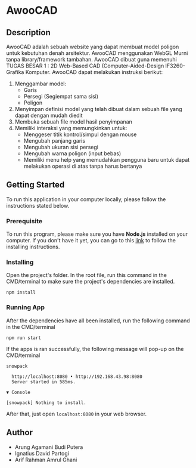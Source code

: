 # AwooCAD
## Description
AwooCAD adalah sebuah website yang dapat membuat model poligon untuk kebutuhan denah arsitektur. AwooCAD menggunakan WebGL Murni tanpa library/framework tambahan. AwooCAD dibuat guna memenuhi TUGAS BESAR 1 : 2D Web-Based CAD (Computer-Aided-Design IF3260-Grafika Komputer. AwooCAD dapat melakukan instruksi berikut:
1. Menggambar model:
    - Garis
    - Persegi (Segiempat sama sisi)
    - Poligon
2. Menyimpan definisi model yang telah dibuat dalam sebuah file yang dapat dengan mudah diedit
3. Membuka sebuah file model hasil penyimpanan
4. Memiliki interaksi yang memungkinkan untuk:
    - Menggeser titik kontrol/simpul dengan mouse
    - Mengubah panjang garis
    - Mengubah ukuran sisi persegi
    - Mengubah warna poligon (input bebas)
    - Memiliki menu help yang memudahkan pengguna baru untuk dapat melakukan operasi di atas tanpa harus bertanya

## Getting Started
To run this application in your computer locally, please follow the instructions stated below.

### Prerequisite
To run this program, please make sure you have <b>Node.js</b> installed on your computer. If you don't have it yet, you can go to this [link](nodejs.org/en/) to follow the installing instructions.

### Installing
Open the project's folder. In the root file, run this command in the CMD/terminal to make sure the project's dependencies are installed.
```
npm install
```

### Running App
After the dependencies have all been installed, run the following command in the CMD/terminal
```
npm run start
```
If the apps is ran successfully, the following message will pop-up on the CMD/terminal
```
snowpack

  http://localhost:8080 • http://192.168.43.98:8080
  Server started in 585ms.

▼ Console

[snowpack] Nothing to install.
```
After that, just open `localhost:8080` in your web browser.

## Author
- Arung Agamani Budi Putera
- Ignatius David Partogi
- Arif Rahman Amrul Ghani

